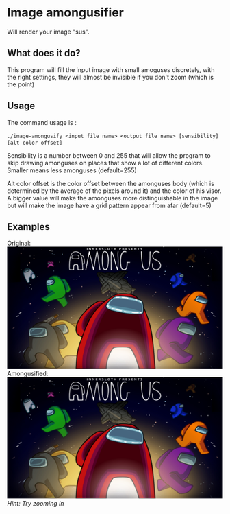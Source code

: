 # Image amongusifier
Will render your image "sus".

## What does it do?
This program will fill the input image with small amoguses discretely, with the right settings, they will almost be invisible if you don't zoom (which is the point)

## Usage
The command usage is :
```
./image-amongusify <input file name> <output file name> [sensibility] [alt color offset]
```
Sensibility is a number between 0 and 255 that will allow the program to skip drawing amonguses on places that show a lot of different colors. Smaller means less amonguses (default=255)

Alt color offset is the color offset between the amonguses body (which is determined by the average of the pixels around it) and the color of his visor. A bigger value will make the amonguses more distinguishable in the image but will make the image have a grid pattern appear from afar (default=5)

## Examples
Original:
![original](examples/original.jpg)
Amongusified:
![amongusified](examples/amongusified.png)
*Hint: Try zooming in*